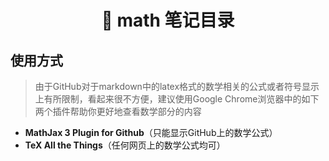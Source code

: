 <h1 align="center">📔 math 笔记目录</h1>

## 使用方式
> 由于GitHub对于markdown中的latex格式的数学相关的公式或者符号显示上有所限制，看起来很不方便，建议使用Google Chrome浏览器中的如下两个插件帮助你更好地查看数学部分的内容
- **MathJax 3 Plugin for Github**（只能显示GitHub上的数学公式）
- **TeX All the Things**（任何网页上的数学公式均可）

